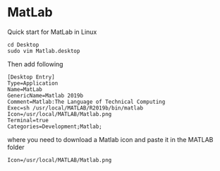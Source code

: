 # MatLab
Quick start for MatLab in Linux
```
cd Desktop
sudo vim Matlab.desktop
```
Then add following
```
[Desktop Entry]
Type=Application
Name=MatLab
GenericName=Matlab 2019b
Comment=Matlab:The Language of Technical Computing
Exec=sh /usr/local/MATLAB/R2019b/bin/matlab
Icon=/usr/local/MATLAB/Matlab.png
Terminal=true
Categories=Development;Matlab;
```
where you need to download a Matlab icon and paste it in the MATLAB folder
```
Icon=/usr/local/MATLAB/Matlab.png
```
